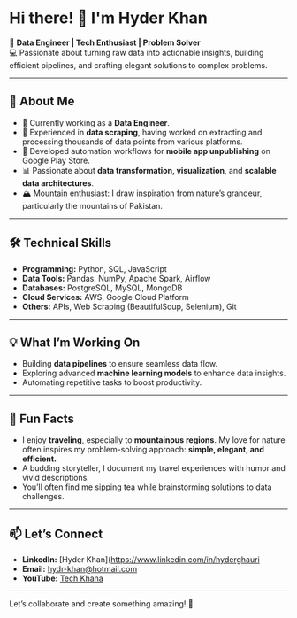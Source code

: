

# Hi there! 👋 I'm Hyder Khan  

🎯 **Data Engineer | Tech Enthusiast | Problem Solver**  
💻 Passionate about turning raw data into actionable insights, building efficient pipelines, and crafting elegant solutions to complex problems.  

---

## 🚀 About Me  

- 🌟 Currently working as a **Data Engineer**.  
- 🔧 Experienced in **data scraping**, having worked on extracting and processing thousands of data points from various platforms.  
- 🤖 Developed automation workflows for **mobile app unpublishing** on Google Play Store.  
- 📊 Passionate about **data transformation, visualization**, and **scalable data architectures**.  
- 🏔️ Mountain enthusiast: I draw inspiration from nature’s grandeur, particularly the mountains of Pakistan.  

---

## 🛠️ Technical Skills  

- **Programming:** Python, SQL, JavaScript  
- **Data Tools:** Pandas, NumPy, Apache Spark, Airflow  
- **Databases:** PostgreSQL, MySQL, MongoDB  
- **Cloud Services:** AWS, Google Cloud Platform  
- **Others:** APIs, Web Scraping (BeautifulSoup, Selenium), Git  

---

## 💡 What I’m Working On  

- Building **data pipelines** to ensure seamless data flow.  
- Exploring advanced **machine learning models** to enhance data insights.  
- Automating repetitive tasks to boost productivity.  

---

## 🌟 Fun Facts  

- I enjoy **traveling**, especially to **mountainous regions**. My love for nature often inspires my problem-solving approach: **simple, elegant, and efficient.**  
- A budding storyteller, I document my travel experiences with humor and vivid descriptions.  
- You’ll often find me sipping tea while brainstorming solutions to data challenges.  

---

## 📫 Let’s Connect  

- **LinkedIn:** [Hyder Khan](https://www.linkedin.com/in/hyderghauri  
- **Email:** hydr-khan@hotmail.com
- **YouTube:** [Tech Khana](https://youtube.com/techkhana)  

---

Let’s collaborate and create something amazing! 🚀  


<!---
hydermbs/hydermbs is a ✨ special ✨ repository because its `README.md` (this file) appears on your GitHub profile.
You can click the Preview link to take a look at your changes.
--->

